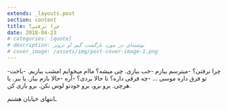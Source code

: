 ```yaml
---
extends: _layouts.post
section: content
title: چرا نرفتی؟
date: 2018-04-23
# categories: [quote]
# description: نوشته‌ای در مورد بازگشت گیم آو ترونز
# cover_image: /assets/img/post-cover-image-1.png
---
```




-چرا نرفتی؟
-میترسم ببازم
-خب ببازی. چی میشه؟ ماام میخوایم امشب ببازیم.
-باخت تو فرق داره موسی …
-چه فرقی داره؟ تا حالا بردی؟
-آره
-حالا بازم بباز. یا ببر. یا هرچی. برو برو، برو خودتو لوس نکن. برو بازی کن.

 

ـانتهای خیابان هشتم
